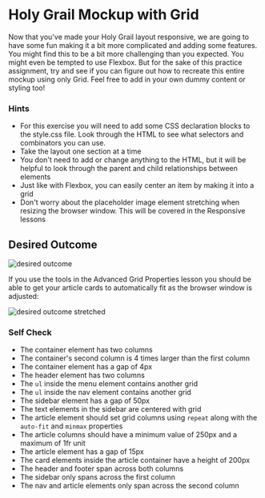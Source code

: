 # Holy Grail Mockup with Grid

Now that you've made your Holy Grail layout responsive, we are going to have some fun making it a bit more complicated and adding some features. You might find this to be a bit more challenging than you expected. You might even be tempted to use Flexbox. But for the sake of this practice assignment, try and see if you can figure out how to recreate this entire mockup using only Grid. Feel free to add in your own dummy content or styling too!

### Hints

-  For this exercise you will need to add some CSS declaration blocks to the style.css file. Look through the HTML to see what selectors and combinators you can use.
-  Take the layout one section at a time
-  You don't need to add or change anything to the HTML, but it will be helpful to look through the parent and child relationships between elements
-  Just like with Flexbox, you can easily center an item by making it into a grid
-  Don't worry about the placeholder image element stretching when resizing the browser window. This will be covered in the Responsive lessons

## Desired Outcome

![desired outcome](./desired-outcome.png)

If you use the tools in the Advanced Grid Properties lesson you should be able to get your article cards to automatically fit as the browser window is adjusted:

![desired outcome stretched](./desired-outcome-stretched.png)

### Self Check

-  The container element has two columns
-  The container's second column is 4 times larger than the first column
-  The container element has a gap of 4px
-  The header element has two columns
-  The `ul` inside the menu element contains another grid
-  The `ul` inside the nav element contains another grid
-  The sidebar element has a gap of 50px
-  The text elements in the sidebar are centered with grid
-  The article element should set grid columns using `repeat` along with the `auto-fit` and `minmax` properties
-  The article columns should have a minimum value of 250px and a maximum of 1fr unit
-  The article element has a gap of 15px
-  The card elements inside the article container have a height of 200px
-  The header and footer span across both columns
-  The sidebar only spans across the first column
-  The nav and article elements only span across the second column
